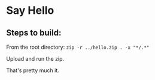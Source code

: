# Say Hello

## Steps to build:

From the root directory:
`zip -r ../hello.zip . -x "*/.*"`

Upload and run the zip.

That's pretty much it.
